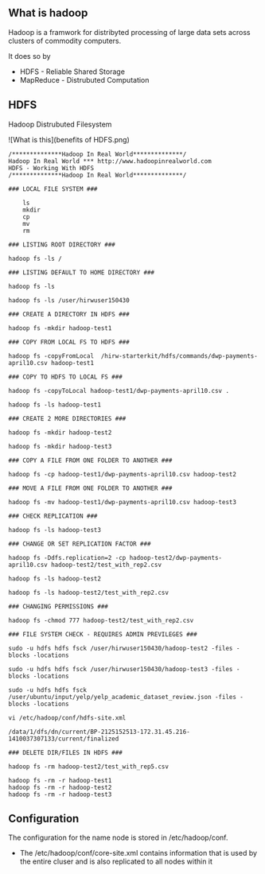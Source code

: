 ## What is hadoop

Hadoop is a framwork for distribyted processing of large data sets across clusters of commodity computers.


It does so by

* HDFS - Reliable Shared Storage 
* MapReduce - Distrubuted Computation


## HDFS

Hadoop Distrubuted Filesystem

![What is this](benefits of HDFS.png)

```
/**************Hadoop In Real World**************/
Hadoop In Real World *** http://www.hadoopinrealworld.com
HDFS - Working With HDFS
/**************Hadoop In Real World**************/

### LOCAL FILE SYSTEM ###

	ls
	mkdir
	cp
	mv
	rm

### LISTING ROOT DIRECTORY ###

hadoop fs -ls /

### LISTING DEFAULT TO HOME DIRECTORY ###

hadoop fs -ls

hadoop fs -ls /user/hirwuser150430

### CREATE A DIRECTORY IN HDFS ###

hadoop fs -mkdir hadoop-test1

### COPY FROM LOCAL FS TO HDFS ###

hadoop fs -copyFromLocal  /hirw-starterkit/hdfs/commands/dwp-payments-april10.csv hadoop-test1

### COPY TO HDFS TO LOCAL FS ###

hadoop fs -copyToLocal hadoop-test1/dwp-payments-april10.csv .

hadoop fs -ls hadoop-test1

### CREATE 2 MORE DIRECTORIES ###

hadoop fs -mkdir hadoop-test2

hadoop fs -mkdir hadoop-test3

### COPY A FILE FROM ONE FOLDER TO ANOTHER ###

hadoop fs -cp hadoop-test1/dwp-payments-april10.csv hadoop-test2

### MOVE A FILE FROM ONE FOLDER TO ANOTHER ###

hadoop fs -mv hadoop-test1/dwp-payments-april10.csv hadoop-test3

### CHECK REPLICATION ###

hadoop fs -ls hadoop-test3

### CHANGE OR SET REPLICATION FACTOR ###

hadoop fs -Ddfs.replication=2 -cp hadoop-test2/dwp-payments-april10.csv hadoop-test2/test_with_rep2.csv

hadoop fs -ls hadoop-test2

hadoop fs -ls hadoop-test2/test_with_rep2.csv

### CHANGING PERMISSIONS ###

hadoop fs -chmod 777 hadoop-test2/test_with_rep2.csv

### FILE SYSTEM CHECK - REQUIRES ADMIN PREVILEGES ###

sudo -u hdfs hdfs fsck /user/hirwuser150430/hadoop-test2 -files -blocks -locations 

sudo -u hdfs hdfs fsck /user/hirwuser150430/hadoop-test3 -files -blocks -locations 

sudo -u hdfs hdfs fsck /user/ubuntu/input/yelp/yelp_academic_dataset_review.json -files -blocks -locations 

vi /etc/hadoop/conf/hdfs-site.xml

/data/1/dfs/dn/current/BP-2125152513-172.31.45.216-1410037307133/current/finalized

### DELETE DIR/FILES IN HDFS ###

hadoop fs -rm hadoop-test2/test_with_rep5.csv

hadoop fs -rm -r hadoop-test1
hadoop fs -rm -r hadoop-test2
hadoop fs -rm -r hadoop-test3

```

## Configuration

The configuration for the name node is stored in /etc/hadoop/conf.

* The /etc/hadoop/conf/core-site.xml contains information that is used by the entire cluser and is also replicated 
  to all nodes within it
